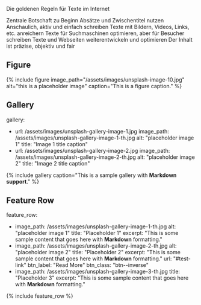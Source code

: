 Die goldenen Regeln für Texte im Internet

Zentrale Botschaft zu Beginn
Absätze und Zwischentitel nutzen
Anschaulich, aktiv und einfach schreiben
Texte mit Bildern, Videos, Links, etc. anreichern
Texte für Suchmaschinen optimieren, aber für Besucher schreiben
Texte und Webseiten weiterentwickeln und optimieren
Der Inhalt ist präzise, objektiv und fair

## Figure
{% include figure image_path="/assets/images/unsplash-image-10.jpg" alt="this is a placeholder image" caption="This is a figure caption." %}

## Gallery
gallery:
  - url: /assets/images/unsplash-gallery-image-1.jpg
    image_path: /assets/images/unsplash-gallery-image-1-th.jpg
    alt: "placeholder image 1"
    title: "Image 1 title caption"
  - url: /assets/images/unsplash-gallery-image-2.jpg
    image_path: /assets/images/unsplash-gallery-image-2-th.jpg
    alt: "placeholder image 2"
    title: "Image 2 title caption"

{% include gallery caption="This is a sample gallery with **Markdown support**." %}

## Feature Row
feature_row:
  - image_path: /assets/images/unsplash-gallery-image-1-th.jpg
    alt: "placeholder image 1"
    title: "Placeholder 1"
    excerpt: "This is some sample content that goes here with **Markdown** formatting."
  - image_path: /assets/images/unsplash-gallery-image-2-th.jpg
    alt: "placeholder image 2"
    title: "Placeholder 2"
    excerpt: "This is some sample content that goes here with **Markdown** formatting."
    url: "#test-link"
    btn_label: "Read More"
    btn_class: "btn--inverse"
  - image_path: /assets/images/unsplash-gallery-image-3-th.jpg
    title: "Placeholder 3"
    excerpt: "This is some sample content that goes here with **Markdown** formatting."

{% include feature_row %}